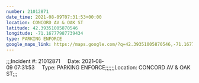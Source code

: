 ```yaml
---
number: 21012871
date_time: 2021-08-09T07:31:53+00:00
location: CONCORD AV & OAK ST
latitude: 42.39351005870546
longitude: -71.16777987739434
type: PARKING ENFORCE
google_maps_link: https://maps.google.com/?q=42.39351005870546,-71.16777987739434
---
```


;;;Incident #: 21012871     Date: 2021‐08‐09 07:31:53     Type: PARKING ENFORCE;;;;;;Location: CONCORD AV & OAK ST;;;
